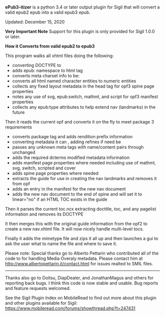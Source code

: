 **ePub3-itizer** is a python 3.4 or later output plugin for Sigil 
that will convert a valid epub2 epub into a valid epub3 epub.

Updated: December 15, 2020

**Very Important Note**
Support for this plugin is only provided for Sigil 1.0.0 or later. 


**How it Converts from valid epub2 to epub3**

This program walks all xhtml files doing the following:

- converting DOCTYPE to <!DOCTYPE html>
- adds epub: namespace to html tag
- converts meta charset info to be: <meta charset="utf-8">
- converts all html named character entities to numeric entities
- collects any fixed layout metadata in the head tag for opf3 spine page properties
- notes any use of svg, epub:switch, mathml, and script for opf3 manifest properties
- collects any epub:type attributes to help extend nav (landmarks) in the future

Then it reads the current opf and converts it on the fly to meet package 3 requirements

- converts package tag and adds rendition prefix information
- converting metadata it can , adding refines if need be
- passes any unknown meta tags with name/content pairs through unchanged
- adds the required dcterms modified metadata information 
- adds manifest page properties where needed including use of mathml, svg, switch, scripted and cover
- adds spine page properties where needed
- extracts the guide for use in creating the nav landmarks and removes it from opf
- adds an entry in the manifest for the new nav document
- adds the new nav document to the end of spine
    and will set it to linear="no" if an HTML TOC exists in the guide

Then it parses the current toc.ncx extracting doctitle, toc, and any pagelist 
information and removes its DOCTYPE

It then merges this with the original guide information from the opf2 
to create a new nav.xhtml file. It will now nicely handle multi-level tocs.

Finally it adds the mimetype file and zips it all up and then launches a gui 
to ask the user what to name the file and where to save it.


Please note:  Special thanks go to Alberto Pettarin who contributed all of 
the code to for handling Media Overaly metadata.  Please contact him at
http://www.albertopettarin.it/contact.html for issues realted to SMIL files.

---

Thanks also go to Doitsu, DiapDealer, and JonathanMagus and others for reporting back bugs. 
I think this code is now stable and usable. Bug reports and feature requests welcomed.


See the Sigil Plugin Index on MobileRead to find out more about this plugin and other plugins available for Sigil:
https://www.mobileread.com/forums/showthread.php?t=247431
